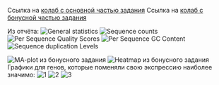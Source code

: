 Ссылка на [колаб с основной частью задания](https://colab.research.google.com/drive/1nY90mkwKFuT7VxcXiWQl6McieN1AFx0y?usp=sharing)
Ссылка на [колаб с бонусной частью задания](https://colab.research.google.com/drive/1AF-Tp77cLE4JryQQbltniCA0kNcxxgc-?usp=sharing)


Из отчёта:
![General statistics](general.png)
![Sequence counts](sequence_counts_plot.png)
![Per Sequence Quality Scores](per_sequence_quality_scores_plot.png)
![Per Sequence GC Content](per_sequence_gc_content_plot.png)
![Sequence duplication Levels](sequence_duplication_levels_plot.png)

![MA-plot из бонусного задания](MA-plot.png)
![Heatmap из бонусного задания](heatmap.png)
Графики для генов, которые поменяли свою экспрессию наиболее значимо:
![1](graph1.png)
![2](graph2.png)
![3](graph3.png)